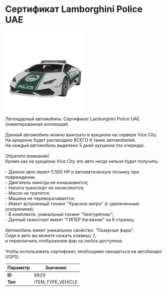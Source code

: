 # Сертификат Lamborghini Police UAE

![Item Image](../img/8829.webp?raw=true)

Легендарный автомобиль: Сертификат Lamborghini Police UAE (лимитированная коллекция)<br><br>Данный автомобиль можно выиграть в аукционе на сервере Vice City.<br>На аукционе будет распродано ВСЕГО 6 таких автомобилей.<br>На каждый автомобиль выделено 5 дней аукциона (по очереди).<br><br>Обратите внимание!<br>Кроме как на аукционе Vice City это авто нигде нельзя будет получить.<br><br>- Данное авто имеет 5.500 HP и автоматическую починку при повреждении;<br>- Двигатель никогда не изнашивается;<br>- Налоги транспорт не начисляются;<br>- Масло не тратится;<br>- Машина не переворачивается;<br>- Имеет встроенный тюнинг "Красное нитро" (с увеличенным ускорением);<br>- В комплекте: уникальный тюнинг "Кенгурятник";<br>- Данный транспорт имеет "ГИПЕР багажник" на 6 страниц.<br><br>Автомобиль имеет уникальное свойство: "Лазерные фары".<br>Сидя в авто вы можете нажать клавишу 2,<br>и переключить отображение фар на любое доступное.<br><br>Чтобы использовать сертификат, необходимо находиться на автобазаре (/GPS)


| Параметр | Значение |
|----------|----------|
| **ID** | 8829 |
| **Тип** | ITEM_TYPE_VEHICLE |

